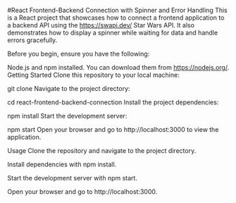 #React Frontend-Backend Connection with Spinner and Error Handling
This is a React project that showcases how to connect a frontend application to a backend API using the https://swapi.dev/ Star Wars API. It also demonstrates how to display a spinner while waiting for data and handle errors gracefully.

Before you begin, ensure you have the following:

Node.js and npm installed. You can download them from https://nodejs.org/.
Getting Started
Clone this repository to your local machine:

git clone <repository-url>
Navigate to the project directory:

cd react-frontend-backend-connection
Install the project dependencies:

npm install
Start the development server:

npm start
Open your browser and go to http://localhost:3000 to view the application.

Usage
Clone the repository and navigate to the project directory.

Install dependencies with npm install.

Start the development server with npm start.

Open your browser and go to http://localhost:3000.
